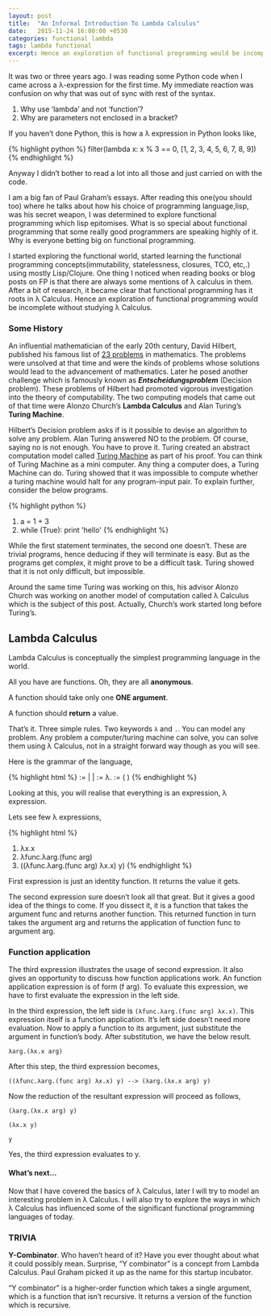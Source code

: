 ```yaml
---
layout: post
title:  "An Informal Introduction To Lambda Calculus"
date:   2015-11-24 16:00:00 +0530
categories: functional lambda
tags: lambda functional
excerpt: Hence an exploration of functional programming would be incomplete without studying λ Calculus.
---
```


It was two or three years ago. I was reading some Python code when I came across a λ-expression for the first time. My immediate reaction was confusion on why that was out of sync with rest of the syntax.

1. Why use ‘lambda’ and not ‘function’?
2. Why are parameters not enclosed in a bracket?

If you haven’t done Python, this is how a λ expression in Python looks like,

{% highlight python %}
filter(lambda x: x % 3 == 0, [1, 2, 3, 4, 5, 6, 7, 8, 9])
{% endhighlight %}

Anyway I didn’t bother to read a lot into all those and just carried on with the code.

I am a big fan of Paul Graham’s essays. After reading this one(you should too) where he talks about how his choice of programming language,lisp, was his secret weapon, I was determined to explore functional programming which lisp epitomises. What is so special about functional programming that some really good programmers are speaking highly of it. Why is everyone betting big on functional programming.

I started exploring the functional world, started learning the functional programming concepts(immutability, statelessness, closures, TCO, etc,.) using mostly Lisp/Clojure. One thing I noticed when reading books or blog posts on FP is that there are always some mentions of λ calculus in them. After a bit of research, it became clear that functional programming has it roots in λ Calculus. Hence an exploration of functional programming would be incomplete without studying λ Calculus.

### Some History

An influential mathematician of the early 20th century, David Hilbert, published his famous list of [23 problems](https://www.wikiwand.com/en/Hilbert%27s_problems) in mathematics. The problems were unsolved at that time and were the kinds of problems whose solutions would lead to the advancement of mathematics. Later he posed another challenge which is famously known as ***Entscheidungsproblem*** (Decision problem). These problems of Hilbert had promoted vigorous investigation into the theory of computability. The two computing models that came out of that time were Alonzo Church’s **Lambda Calculus** and Alan Turing’s **Turing Machine**.

Hilbert’s Decision problem asks if is it possible to devise an algorithm to solve any problem. Alan Turing answered NO to the problem. Of course, saying no is not enough. You have to prove it. Turing created an abstract computation model called [Turing Machine](https://en.wikipedia.org/wiki/Turing_machine) as part of his proof. You can think of Turing Machine as a mini computer. Any thing a computer does, a Turing Machine can do.
Turing showed that it was impossible to compute whether a turing machine would halt for any program-input pair. To explain further, consider the below programs.

{% highlight python %}
1) a = 1 + 3
2) while (True): print 'hello'
{% endhighlight %}

While the first statement terminates, the second one doesn’t. These are trivial programs, hence deducing if they will terminate is easy. But as the programs get complex, it might prove to be a difficult task. Turing showed that it is not only difficult, but impossible.

Around the same time Turing was working on this, his advisor Alonzo Church was working on another model of computation called λ Calculus which is the subject of this post. Actually, Church’s work started long before Turing’s.

## Lambda Calculus

Lambda Calculus is conceptually the simplest programming language in the world.

All you have are functions. Oh, they are all **anonymous**.

A function should take only one **ONE argument**.

A function should **return** a value.


That’s it. Three simple rules. Two keywords `λ` and `.`. You can model any problem. Any problem a computer/turing machine can solve, you can solve them using λ Calculus, not in a straight forward way though as you will see.

Here is the grammar of the language,

{% highlight html %}
<expression>   := <name> | <function> | <application>
<function>     := λ<name>.<expression>
<application>  := (<expression> <expression>)
{% endhighlight %}

Looking at this, you will realise that everything is an expression, λ expression.

Lets see few λ expressions,

{% highlight html %}
1) λx.x
2) λfunc.λarg.(func arg)
3) ((λfunc.λarg.(func arg) λx.x) y)
{% endhighlight %}

First expression is just an identity function. It returns the value it gets.

The second expression sure doesn’t look all that great. But it gives a good idea of the things to come. If you dissect it, it is a function that takes the argument func and returns another function. This returned function in turn takes the argument arg and returns the application of function func to argument arg.

### Function application

The third expression illustrates the usage of second expression. It also gives an opportunity to discuss how function applications work. An function application expression is of form (f arg). To evaluate this expression, we have to first evaluate the expression in the left side.

In the third expression, the left side is `(λfunc.λarg.(func arg) λx.x)`.
This expression itself is a function application. It’s left side doesn’t need more evaluation. Now to apply a function to its argument, just substitute the argument in function’s body. After substitution, we have the below result.

`λarg.(λx.x arg)`

After this step, the third expression becomes,

`((λfunc.λarg.(func arg) λx.x) y) --> (λarg.(λx.x arg) y)`

Now the reduction of the resultant expression will proceed as follows,

`(λarg.(λx.x arg) y)`

`(λx.x y)`

`y`

Yes, the third expression evaluates to y.

#### What’s next…

Now that I have covered the basics of λ Calculus, later I will try to model an interesting problem in λ Calculus. I will also try to explore the ways in which λ Calculus has influenced some of the significant functional programming languages of today.

### TRIVIA

**Y-Combinator**.
 Who haven’t heard of it? Have you ever thought about what it could possibly mean. Surprise, “Y combinator” is a concept from Lambda Calculus. Paul Graham picked it up as the name for this startup incubator.

“Y combinator” is a higher-order function which takes a single argument, which is a function that isn’t recursive. It returns a version of the function which is recursive.